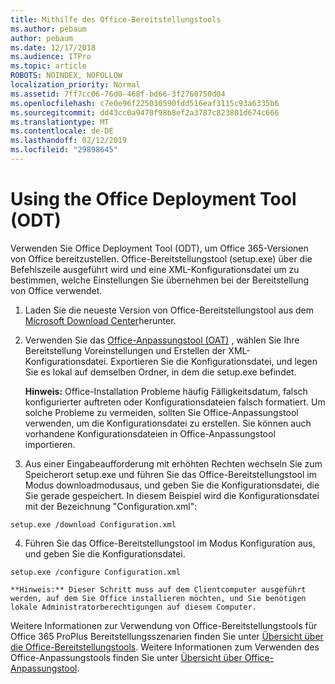 ```yaml
---
title: Mithilfe des Office-Bereitstellungstools
ms.author: pebaum
author: pebaum
ms.date: 12/17/2018
ms.audience: ITPro
ms.topic: article
ROBOTS: NOINDEX, NOFOLLOW
localization_priority: Normal
ms.assetid: 7ff7cc06-76d0-468f-bd66-3f2760750d04
ms.openlocfilehash: c7e0e96f225030590fdd516eaf3115c93a6335b6
ms.sourcegitcommit: dd43cc0a9470f98b8ef2a3787c823801d674c666
ms.translationtype: MT
ms.contentlocale: de-DE
ms.lasthandoff: 02/12/2019
ms.locfileid: "29898645"
---
```

# <a name="using-the-office-deployment-tool-odt"></a>Using the Office Deployment Tool (ODT)

Verwenden Sie Office Deployment Tool (ODT), um Office 365-Versionen von Office bereitzustellen. Office-Bereitstellungstool (setup.exe) über die Befehlszeile ausgeführt wird und eine XML-Konfigurationsdatei um zu bestimmen, welche Einstellungen Sie übernehmen bei der Bereitstellung von Office verwendet.
  
1. Laden Sie die neueste Version von Office-Bereitstellungstool aus dem [Microsoft Download Center](http://go.microsoft.com/fwlink/p/?LinkID=626065)herunter.
    
2. Verwenden Sie das [Office-Anpassungstool (OAT)](https://config.office.com) , wählen Sie Ihre Bereitstellung Voreinstellungen und Erstellen der XML-Konfigurationsdatei. Exportieren Sie die Konfigurationsdatei, und legen Sie es lokal auf demselben Ordner, in dem die setup.exe befindet. 
    
    **Hinweis:** Office-Installation Probleme häufig Fälligkeitsdatum, falsch konfigurierter auftreten oder Konfigurationsdateien falsch formatiert. Um solche Probleme zu vermeiden, sollten Sie Office-Anpassungstool verwenden, um die Konfigurationsdatei zu erstellen. Sie können auch vorhandene Konfigurationsdateien in Office-Anpassungstool importieren. 
    
3. Aus einer Eingabeaufforderung mit erhöhten Rechten wechseln Sie zum Speicherort setup.exe und führen Sie das Office-Bereitstellungstool im Modus downloadmodusaus, und geben Sie die Konfigurationsdatei, die Sie gerade gespeichert. In diesem Beispiel wird die Konfigurationsdatei mit der Bezeichnung "Configuration.xml":
    
  ```
  setup.exe /download Configuration.xml  
  ```

4. Führen Sie das Office-Bereitstellungstool im Modus Konfiguration aus, und geben Sie die Konfigurationsdatei.
    
  ```
  setup.exe /configure Configuration.xml
  ```

    **Hinweis:** Dieser Schritt muss auf dem Clientcomputer ausgeführt werden, auf dem Sie Office installieren möchten, und Sie benötigen lokale Administratorberechtigungen auf diesem Computer. 
    
Weitere Informationen zur Verwendung von Office-Bereitstellungstools für Office 365 ProPlus Bereitstellungsszenarien finden Sie unter [Übersicht über die Office-Bereitstellungstools](https://docs.microsoft.com/deployoffice/overview-of-the-office-2016-deployment-tool). Weitere Informationen zum Verwenden des Office-Anpassungstools finden Sie unter [Übersicht über Office-Anpassungstool](https://docs.microsoft.com/DeployOffice/overview-of-the-office-customization-tool-for-click-to-run).
  

